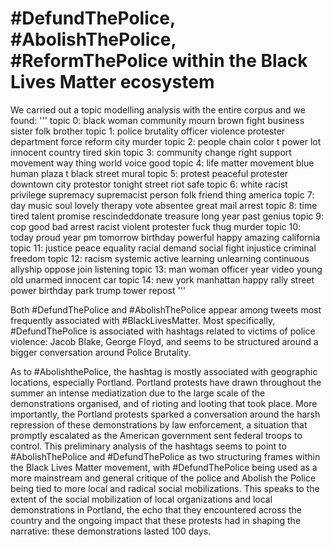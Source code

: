 # #DefundThePolice, #AbolishThePolice, #ReformThePolice within the Black Lives Matter ecosystem 

We carried out a topic modelling analysis with the entire corpus and we found: 
'''
topic 0: black   woman   community   mourn   brown   fight   business   sister   folk   brother
topic 1: police   brutality   officer   violence   protester   department   force   reform   city   murder
topic 2: people   chain   color   t   power   lot   innocent   country   tired   skin
topic 3: community   change   right   support   movement   way   thing   world   voice   good
topic 4: life   matter   movement   blue   human   plaza   t   black   street   mural
topic 5: protest   peaceful   protester   downtown   city   protestor   tonight   street   riot   safe
topic 6: white   racist   privilege   supremacy   supremacist   person   folk   friend   thing   america
topic 7: day   music   soul   lovely   therapy   vote   absentee   great   mail   arrest
topic 8: time   tired   talent   promise   rescindeddonate   treasure   long   year   past   genius
topic 9: cop   good   bad   arrest   racist   violent   protester   fuck   thug   murder
topic 10: today   proud   year   pm   tomorrow   birthday   powerful   happy   amazing   california
topic 11: justice   peace   equality   racial   demand   social   fight   injustice   criminal   freedom
topic 12: racism   systemic   active   learning   unlearning   continuous   allyship   oppose   join   listening
topic 13: man   woman   officer   year   video   young   old   unarmed   innocent   car
topic 14: new york   manhattan   happy   rally   street   power   birthday   park   trump tower   repost
'''

Both #DefundThePolice and #AbolishThePolice appear among tweets most frequently associated with #BlackLivesMatter. Most specifically, #DefundThePolice is associated with hashtags related to victims of police violence: Jacob Blake, George Floyd, and seems to be structured around a bigger conversation around Police Brutality. 


As to #AbolishthePolice, the hashtag is mostly associated with geographic locations, especially Portland. Portland protests have drawn throughout the summer an intense mediatization due to the large scale of the demonstrations organised, and of rioting and looting that took place. More importantly, the Portland protests sparked a conversation around the harsh repression of these demonstrations by law enforcement, a situation that promptly escalated as the American government sent federal troops to control. This preliminary analysis of the hashtags seems to point to #AbolishThePolice and #DefundThePolice as two structuring frames within the Black Lives Matter movement, with #DefundThePolice being used as a more mainstream and general critique of the police and Abolish the Police being tied to more local and radical social mobilizations. This speaks to the extent of the social mobilization of local organizations and local demonstrations in Portland, the echo that they encountered across the country and the ongoing impact that these protests had in shaping the narrative: these demonstrations lasted 100 days.

